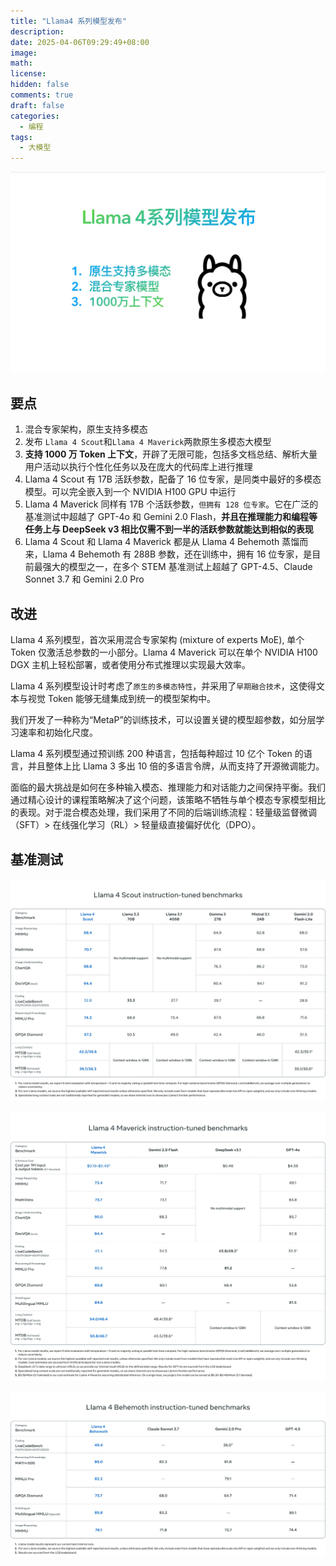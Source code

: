 ```yaml
---
title: "Llama4 系列模型发布"
description:
date: 2025-04-06T09:29:49+08:00
image:
math:
license:
hidden: false
comments: true
draft: false
categories:
  - 编程
tags:
  - 大模型
---
```


![](https://github.com/alwqx/picx-images-hosting/raw/master/blog/2025/llama4-release.67xn56wajx.webp)

## 要点

1. 混合专家架构，原生支持多模态
2. 发布 `Llama 4 Scout`和`Llama 4 Maverick`两款原生多模态大模型
3. **支持 1000 万 Token 上下文**，开辟了无限可能，包括多文档总结、解析大量用户活动以执行个性化任务以及在庞大的代码库上进行推理
4. Llama 4 Scout 有 17B 活跃参数，配备了 16 位专家，是同类中最好的多模态模型。可以完全嵌入到一个 NVIDIA H100 GPU 中运行
5. Llama 4 Maverick 同样有 17B 个活跃参数，`但拥有 128 位专家`。它在广泛的基准测试中超越了 GPT-4o 和 Gemini 2.0 Flash，**并且在推理能力和编程等任务上与 DeepSeek v3 相比仅需不到一半的活跃参数就能达到相似的表现**
6. Llama 4 Scout 和 Llama 4 Maverick 都是从 Llama 4 Behemoth 蒸馏而来，Llama 4 Behemoth 有 288B 参数，还在训练中，拥有 16 位专家，是目前最强大的模型之一，在多个 STEM 基准测试上超越了 GPT-4.5、Claude Sonnet 3.7 和 Gemini 2.0 Pro

<!--more-->

## 改进

Llama 4 系列模型，首次采用混合专家架构 (mixture of experts MoE), 单个 Token 仅激活总参数的一小部分。Llama 4 Maverick 可以在单个 NVIDIA H100 DGX 主机上轻松部署，或者使用分布式推理以实现最大效率。

Llama 4 系列模型设计时考虑了`原生的多模态特性`，并采用了`早期融合技术`，这使得文本与视觉 Token 能够无缝集成到统一的模型架构中。

我们开发了一种称为“MetaP”的训练技术，可以设置关键的模型超参数，如分层学习速率和初始化尺度。

Llama 4 系列模型通过预训练 200 种语言，包括每种超过 10 亿个 Token 的语言，并且整体上比 Llama 3 多出 10 倍的多语言令牌，从而支持了开源微调能力。

面临的最大挑战是如何在多种输入模态、推理能力和对话能力之间保持平衡。我们通过精心设计的课程策略解决了这个问题，该策略不牺牲与单个模态专家模型相比的表现。对于混合模态处理，我们采用了不同的后端训练流程：轻量级监督微调（SFT）> 在线强化学习（RL）> 轻量级直接偏好优化（DPO）。

## 基准测试

![](https://github.com/alwqx/picx-images-hosting/raw/master/blog/2025/llama4-scout-bench.92qbaz5ccf.webp)

![](https://github.com/alwqx/picx-images-hosting/raw/master/blog/2025/llama4-mavic-bench.sz4mrb072.webp)

![](https://github.com/alwqx/picx-images-hosting/raw/master/blog/2025/llama4-behemonth-bench.9dd544kkhp.webp)
